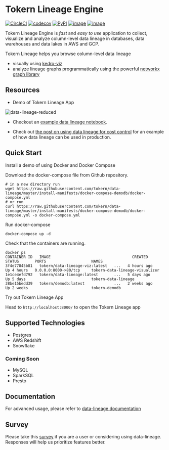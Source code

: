 # Tokern Lineage Engine

[![CircleCI](https://circleci.com/gh/tokern/data-lineage.svg?style=svg)](https://circleci.com/gh/tokern/data-lineage)
[![codecov](https://codecov.io/gh/tokern/data-lineage/branch/master/graph/badge.svg)](https://codecov.io/gh/tokern/data-lineage)
[![PyPI](https://img.shields.io/pypi/v/data-lineage.svg)](https://pypi.python.org/pypi/data-lineage)
[![image](https://img.shields.io/pypi/l/data-lineage.svg)](https://pypi.org/project/data-lineage/)
[![image](https://img.shields.io/pypi/pyversions/data-lineage.svg)](https://pypi.org/project/data-lineage/)


Tokern Lineage Engine is _fast_ and _easy to use_ application to collect, visualize and analyze 
column-level data lineage in databases, data warehouses and data lakes in AWS and GCP.

Tokern Lineage helps you browse column-level data lineage 
* visually using [kedro-viz](https://github.com/quantumblacklabs/kedro-viz)
* analyze lineage graphs programmatically using the powerful [networkx graph library](https://networkx.org/)

## Resources

* Demo of Tokern Lineage App

![data-lineage-reduced](https://user-images.githubusercontent.com/1638298/118259018-39263500-b4ce-11eb-8a09-e2abbb2877e7.gif)

* Checkout an [example data lineage notebook](http://tokern.io/docs/data-lineage/example/).

* Check out [the post on using data lineage for cost control](https://tokern.io/blog/data-lineage-on-redshift/) for an 
example of how data lineage can be used in production.

## Quick Start

Install a demo of using Docker and Docker Compose

Download the docker-compose file from Github repository.


    # in a new directory run
    wget https://raw.githubusercontent.com/tokern/data-lineage/master/install-manifests/docker-compose-demodb/docker-compose.yml
    # or run
    curl https://raw.githubusercontent.com/tokern/data-lineage/master/install-manifests/docker-compose-demodb/docker-compose.yml -o docker-compose.yml


Run docker-compose
   

    docker-compose up -d


Check that the containers are running.


    docker ps
    CONTAINER ID   IMAGE                                    CREATED        STATUS       PORTS                    NAMES
    3f4e77845b81   tokern/data-lineage-viz:latest   ...   4 hours ago    Up 4 hours   0.0.0.0:8000->80/tcp     tokern-data-lineage-visualizer
    1e1ce4efd792   tokern/data-lineage:latest       ...   5 days ago     Up 5 days                             tokern-data-lineage
    38be15bedd39   tokern/demodb:latest             ...   2 weeks ago    Up 2 weeks                            tokern-demodb

Try out Tokern Lineage App

Head to `http://localhost:8000/` to open the Tokern Lineage app


## Supported Technologies

* Postgres
* AWS Redshift
* Snowflake

### Coming Soon

* MySQL
* SparkSQL
* Presto

## Documentation

For advanced usage, please refer to [data-lineage documentation](https://tokern.io/docs/data-lineage/index.html)
## Survey

Please take this [survey](https://forms.gle/p2oEQBJnpEguhrp3A) if you are a user or considering using data-lineage. Responses will help us prioritize features better. 
